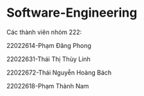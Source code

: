# Software-Engineering
Các thành viên nhóm 222:

22022614-Phạm Đăng Phong  

22022631-Thái Thị Thùy Linh

22022672-Thái Nguyễn Hoàng Bách

22022618-Phạm Thành Nam
